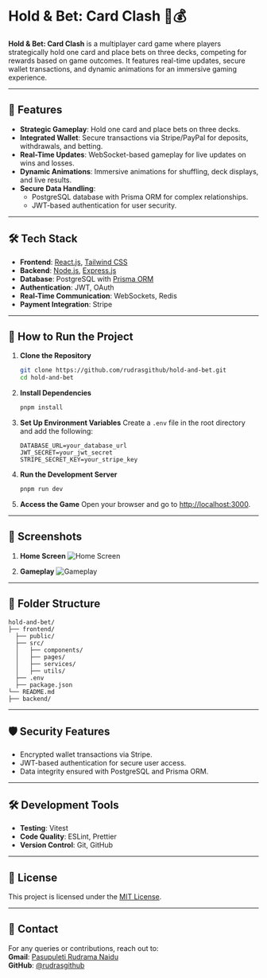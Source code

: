# Hold & Bet: Card Clash 🎴💰

**Hold & Bet: Card Clash** is a multiplayer card game where players strategically hold one card and place bets on three decks, competing for rewards based on game outcomes. It features real-time updates, secure wallet transactions, and dynamic animations for an immersive gaming experience.

---

## 🚀 **Features**

- **Strategic Gameplay**: Hold one card and place bets on three decks.
- **Integrated Wallet**: Secure transactions via Stripe/PayPal for deposits, withdrawals, and betting.
- **Real-Time Updates**: WebSocket-based gameplay for live updates on wins and losses.
- **Dynamic Animations**: Immersive animations for shuffling, deck displays, and live results.
- **Secure Data Handling**: 
  - PostgreSQL database with Prisma ORM for complex relationships.
  - JWT-based authentication for user security.

---

## 🛠️ **Tech Stack**

- **Frontend**: [React.js](https://reactjs.org/), [Tailwind CSS](https://tailwindcss.com/)
- **Backend**: [Node.js](https://nodejs.org/), [Express.js](https://expressjs.com/)
- **Database**: PostgreSQL with [Prisma ORM](https://www.prisma.io/)
- **Authentication**: JWT, OAuth
- **Real-Time Communication**: WebSockets, Redis
- **Payment Integration**: Stripe

---

## 🔗 **How to Run the Project**

1. **Clone the Repository**
   ```bash
   git clone https://github.com/rudrasgithub/hold-and-bet.git
   cd hold-and-bet
   ```

2. **Install Dependencies**
   ```bash
   pnpm install
   ```

3. **Set Up Environment Variables**
   Create a `.env` file in the root directory and add the following:
   ```
   DATABASE_URL=your_database_url
   JWT_SECRET=your_jwt_secret
   STRIPE_SECRET_KEY=your_stripe_key
   ```

4. **Run the Development Server**
   ```bash
   pnpm run dev
   ```

5. **Access the Game**
   Open your browser and go to [http://localhost:3000](http://localhost:3000).

---

## 🎨 **Screenshots**

1. **Home Screen**
   ![Home Screen](./screenshots/home.png)

2. **Gameplay**
   ![Gameplay](./screenshots/gameplay.png)

---

## 💃 **Folder Structure**

```
hold-and-bet/
├── frontend/
  ├── public/
  ├── src/
  │   ├── components/
  │   ├── pages/
  │   ├── services/
  │   ├── utils/
  ├── .env
  ├── package.json
└── README.md
├── backend/
```

---

## 🛡️ **Security Features**

- Encrypted wallet transactions via Stripe.
- JWT-based authentication for secure user access.
- Data integrity ensured with PostgreSQL and Prisma ORM.

---

## 🛠️ **Development Tools**

- **Testing**: Vitest
- **Code Quality**: ESLint, Prettier
- **Version Control**: Git, GitHub

---

## 📝 **License**

This project is licensed under the [MIT License](LICENSE).

---

## 📧 **Contact**

For any queries or contributions, reach out to:  
**Gmail**: [Pasupuleti Rudrama Naidu](mailto:rudramanaidu99@gmail.com)  
**GitHub**: [@rudrasgithub](https://github.com/rudrasgithub)
